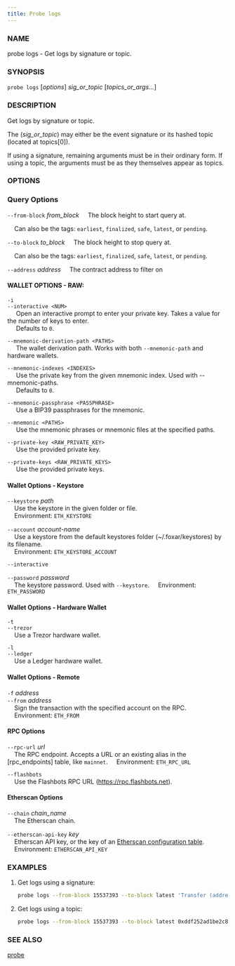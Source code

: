 ```yaml
---
title: Probe logs
---
```


### NAME

probe logs - Get logs by signature or topic.

### SYNOPSIS

`probe logs` [*options*] *sig_or_topic* [*topics_or_args...*]

### DESCRIPTION

Get logs by signature or topic.

The (*sig_or_topic*) may either be the event signature or its hashed topic (located at topics[0]).

If using a signature, remaining arguments must be in their ordinary form. If using a topic, the arguments must be as they themselves appear as topics.

### OPTIONS

### Query Options

`--from-block` *from_block*
&nbsp;&nbsp;&nbsp;&nbsp;The block height to start query at.

&nbsp;&nbsp;&nbsp;&nbsp;Can also be the tags: `earliest`, `finalized`, `safe`, `latest`, or `pending`.

`--to-block` *to_block*
&nbsp;&nbsp;&nbsp;&nbsp;The block height to stop query at.

&nbsp;&nbsp;&nbsp;&nbsp;Can also be the tags: `earliest`, `finalized`, `safe`, `latest`, or `pending`.

`--address` *address*
&nbsp;&nbsp;&nbsp;&nbsp;The contract address to filter on

#### WALLET OPTIONS - RAW:

`-i`  
`--interactive <NUM>`  
&nbsp;&nbsp;&nbsp;&nbsp; Open an interactive prompt to enter your private key. Takes a value for the number of keys to enter.  
&nbsp;&nbsp;&nbsp;&nbsp; Defaults to `0`.

`--mnemonic-derivation-path <PATHS>`  
&nbsp;&nbsp;&nbsp;&nbsp; The wallet derivation path. Works with both `--mnemonic-path` and hardware wallets.

`--mnemonic-indexes <INDEXES>`  
&nbsp;&nbsp;&nbsp;&nbsp; Use the private key from the given mnemonic index. Used with --mnemonic-paths.  
&nbsp;&nbsp;&nbsp;&nbsp; Defaults to `0`.

`--mnemonic-passphrase <PASSPHRASE>`  
&nbsp;&nbsp;&nbsp;&nbsp; Use a BIP39 passphrases for the mnemonic.

`--mnemonic <PATHS>`  
&nbsp;&nbsp;&nbsp;&nbsp; Use the mnemonic phrases or mnemonic files at the specified paths.

`--private-key <RAW_PRIVATE_KEY>`  
&nbsp;&nbsp;&nbsp;&nbsp; Use the provided private key.

`--private-keys <RAW_PRIVATE_KEYS>`  
&nbsp;&nbsp;&nbsp;&nbsp; Use the provided private keys.

#### Wallet Options - Keystore

`--keystore` *path*  
&nbsp;&nbsp;&nbsp;&nbsp;Use the keystore in the given folder or file.  
&nbsp;&nbsp;&nbsp;&nbsp;Environment: `ETH_KEYSTORE`

`--account` *account-name*  
&nbsp;&nbsp;&nbsp;&nbsp;Use a keystore from the default keystores folder (~/.foxar/keystores) by its filename.  
&nbsp;&nbsp;&nbsp;&nbsp;Environment: `ETH_KEYSTORE_ACCOUNT`

`--interactive`

`--password` *password*  
&nbsp;&nbsp;&nbsp;&nbsp;The keystore password. Used with `--keystore`.
&nbsp;&nbsp;&nbsp;&nbsp;Environment: `ETH_PASSWORD`

#### Wallet Options - Hardware Wallet

`-t`  
`--trezor`  
&nbsp;&nbsp;&nbsp;&nbsp;Use a Trezor hardware wallet.

`-l`  
`--ledger`  
&nbsp;&nbsp;&nbsp;&nbsp;Use a Ledger hardware wallet.

#### Wallet Options - Remote

`-f` *address*  
`--from` *address*  
&nbsp;&nbsp;&nbsp;&nbsp;Sign the transaction with the specified account on the RPC.  
&nbsp;&nbsp;&nbsp;&nbsp;Environment: `ETH_FROM`

#### RPC Options

`--rpc-url` *url*  
&nbsp;&nbsp;&nbsp;&nbsp;The RPC endpoint. Accepts a URL or an existing alias in the [rpc_endpoints] table, like `mainnet`.
&nbsp;&nbsp;&nbsp;&nbsp;Environment: `ETH_RPC_URL`

`--flashbots`  
&nbsp;&nbsp;&nbsp;&nbsp;Use the Flashbots RPC URL (https://rpc.flashbots.net).

#### Etherscan Options

`--chain` *chain_name*  
&nbsp;&nbsp;&nbsp;&nbsp;The Etherscan chain.

`--etherscan-api-key` *key*  
&nbsp;&nbsp;&nbsp;&nbsp;Etherscan API key, or the key of an [Etherscan configuration table](../config/etherscan).  
&nbsp;&nbsp;&nbsp;&nbsp;Environment: `ETHERSCAN_API_KEY`

### EXAMPLES

1. Get logs using a signature:
   ```sh
   probe logs --from-block 15537393 --to-block latest 'Transfer (address indexed from, address indexed to, uint256 value)' 0x2e8ABfE042886E4938201101A63730D04F160A82
   ```
2. Get logs using a topic:
   ```sh
   probe logs --from-block 15537393 --to-block latest 0xddf252ad1be2c89b69c2b068fc378daa952ba7f163c4a11628f55a4df523b3ef 0x0000000000000000000000002e8abfe042886e4938201101a63730d04f160a82
   ```

### SEE ALSO

[probe](./probe.md)
